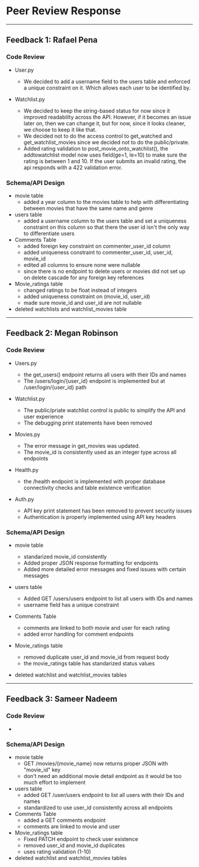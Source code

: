 # Peer Review Response
---

## Feedback 1: Rafael Pena 
### Code Review
- User.py
    - We decided to add a username field to the users table and enforced a unique constraint on it. Which allows each user to be identified by.
 
- Watchlist.py
    - We decided to keep the string-based status for now since it improved readability across the API. However, if it becomes an issue later on, then we can change it, but for now, since it looks cleaner, we choose to keep it like that.
    - We decided not to do the access control to get_watched and get_watchlist_movies since we decided not to do the public/private.
    - Added rating validation to post_movie_onto_watchlist(), the addtowatchlist model now uses field(ge=1, le=10) to make sure the rating is between 1 and 10. If the user submits an invalid rating, the api responds with a 422 validation error.

### Schema/API Design
- movie table
    - added a year column to the movies table to help with differentiating between movies that have the same name and genre
- users table
    - added a username column to the users table and set a uniqueness constraint on this column so that there the user id isn't the only way to differentiate users
- Comments Table
    - added foreign key constraint on commenter_user_id column
    - added uniqueness constraint to commenter_user_id, user_id, movie_id
    - edited all columns to ensure none were nullable
    - since there is no endpoint to delete users or movies did not set up on delete cascade for any foreign key references
- Movie_ratings table
    - changed ratings to be float instead of integers
    - added uniqueness constraint on (movie_id, user_id)
    - made sure movie_id and user_id are not nullable
- deleted watchlists and watchlist_movies table

---

## Feedback 2: Megan Robinson
### Code Review
- Users.py
  - the get_users() endpoint returns all users with their IDs and names
  - The /users/login/{user_id} endpoint is implemented but at /user/login/{user_id} path
 
- Watchlist.py
  - The public/priate watchlist control is public to simplify the API and user experience
  - The debugging print statements have been removed

 - Movies.py
   - The error message in get_movies was updated.
   - The movie_id is consistently used as an integer type across all endpoints

- Health.py
  - the /health endpoint is implemented with proper database connectivity checks and table existence verification

- Auth.py
  - API key print statement has been removed to prevent security issues
  - Authentication is properly implemented using API key headers
  
### Schema/API Design
- movie table
    - standarized movie_id consistently
    - Added proper JSON response formatting for endpoints
    - Added more detailed error messages and fixed issues with certain messages
- users table
    - Added GET /users/users endpoint to list all users with IDs and names
    - username field has a unique constraint 
- Comments Table
    - comments are linked to both movie and user for each rating
    - added error handling for comment endpoints
- Movie_ratings table
    - removed duplicate user_id and movie_id from request body
    - the movie_ratings table has standarized status values

- deleted watchlist and watchlist_movies tables



---

## Feedback 3: Sameer Nadeem
### Code Review
- 
### Schema/API Design
- movie table
    -  GET /movies/{movie_name} now returns proper JSON with "movie_id" key
    -  don't need an additional movie detail endpoint as it would be too much effort to implement
- users table
    - added GET /user/users endpoint to list all users with their IDs and names
    - standardized to use user_id consistently across all endpoints
- Comments Table
    - added a GET comments endpoint
    - comments are linked to movie and user
- Movie_ratings table
    - Fixed PATCH endpoint to check user existence
    - removed user_id and movie_id duplicates
    - uses rating validation (1-10)
- deleted watchlist and watchlist_movies tables
